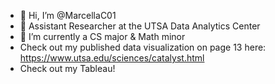 - 👋 Hi, I’m @MarcellaC01
- 👀 Assistant Researcher at the UTSA Data Analytics Center
- 🌱 I’m currently a CS major & Math minor
- Check out my published data visualization on page 13 here: https://www.utsa.edu/sciences/catalyst.html
- Check out my Tableau!

<!---
MarcellaC01/MarcellaC01 is a ✨ special ✨ repository because its `README.md` (this file) appears on your GitHub profile.
You can click the Preview link to take a look at your changes.
--->
